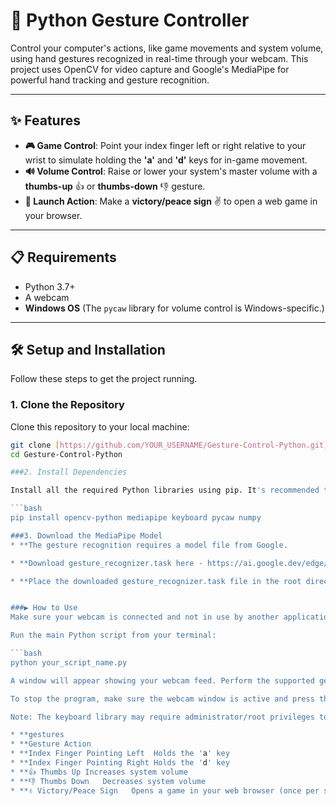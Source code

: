# 🐍 Python Gesture Controller

Control your computer's actions, like game movements and system volume, using hand gestures recognized in real-time through your webcam. This project uses OpenCV for video capture and Google's MediaPipe for powerful hand tracking and gesture recognition.



---

## ✨ Features

* **🎮 Game Control**: Point your index finger left or right relative to your wrist to simulate holding the **'a'** and **'d'** keys for in-game movement.
* **🔊 Volume Control**: Raise or lower your system's master volume with a **thumbs-up** 👍 or **thumbs-down** 👎 gesture.
* **🚀 Launch Action**: Make a **victory/peace sign** ✌️ to open a web game in your browser.

---

## 📋 Requirements

* Python 3.7+
* A webcam
* **Windows OS** (The `pycaw` library for volume control is Windows-specific.)

---

## 🛠️ Setup and Installation

Follow these steps to get the project running.

### 1. Clone the Repository
Clone this repository to your local machine:
```bash
git clone [https://github.com/YOUR_USERNAME/Gesture-Control-Python.git](https://github.com/YOUR_USERNAME/Gesture-Control-Python.git)
cd Gesture-Control-Python

###2. Install Dependencies

Install all the required Python libraries using pip. It's recommended to do this in a virtual environment.

```bash
pip install opencv-python mediapipe keyboard pycaw numpy

###3. Download the MediaPipe Model
* **The gesture recognition requires a model file from Google.

* **Download gesture_recognizer.task here - https://ai.google.dev/edge/mediapipe/solutions/vision/gesture_recognizer

* **Place the downloaded gesture_recognizer.task file in the root directory of this project (the same folder as the Python script).


###▶️ How to Use
Make sure your webcam is connected and not in use by another application.

Run the main Python script from your terminal:

```bash
python your_script_name.py

A window will appear showing your webcam feed. Perform the supported gestures to trigger actions.

To stop the program, make sure the webcam window is active and press the Esc key.

Note: The keyboard library may require administrator/root privileges to control other applications. You might need to run the script from an administrator terminal.

* **gestures
* **Gesture	Action
* **Index Finger Pointing Left	Holds the 'a' key
* **Index Finger Pointing Right	Holds the 'd' key
* **👍 Thumbs Up	Increases system volume
* **👎 Thumbs Down	Decreases system volume
* **✌️ Victory/Peace Sign	Opens a game in your web browser (once per session)

